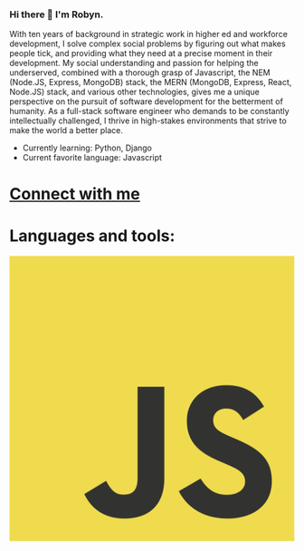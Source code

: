 ### Hi there 👋 I'm Robyn.


With ten years of background in strategic work in higher ed and workforce development, I solve complex social problems by figuring out what makes people tick, and providing what they need at a precise moment in their development. My social understanding and passion for helping the underserved, combined with a thorough grasp of Javascript, the NEM (Node.JS, Express, MongoDB) stack, the MERN (MongoDB, Express, React, Node.JS) stack, and various other technologies, gives me a unique perspective on the pursuit of software development for the betterment of humanity. As a full-stack software engineer who demands to be constantly intellectually challenged, I thrive in high-stakes environments that strive to make the world a better place. 


- Currently learning: Python, Django
- Current favorite language: Javascript 

# [Connect with me](https://www.linkedin.com/in/robyn-goodner/)


# Languages and tools:
![](https://raw.githubusercontent.com/voodootikigod/logo.js/master/js.png)

<!--
**robyngoodner/robyngoodner** is a ✨ _special_ ✨ repository because its `README.md` (this file) appears on your GitHub profile.

Here are some ideas to get you started:

- 🔭 I’m currently working on ...
- 🌱 I’m currently learning ...
- 👯 I’m looking to collaborate on ...
- 🤔 I’m looking for help with ...
- 💬 Ask me about ...
- 📫 How to reach me: ...
- 😄 Pronouns: ...
- ⚡ Fun fact: ...
-->
